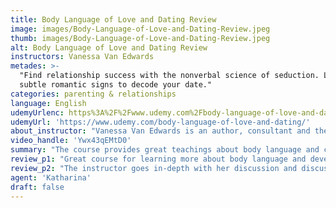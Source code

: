 ```yaml
---
title: Body Language of Love and Dating Review
image: images/Body-Language-of-Love-and-Dating-Review.jpeg
thumb: images/Body-Language-of-Love-and-Dating-Review.jpeg
alt: Body Language of Love and Dating Review
instructors: Vanessa Van Edwards
metades: >-
  "Find relationship success with the nonverbal science of seduction. Learn the
  subtle romantic signs to decode your date."
categories: parenting & relationships
language: English
udemyUrlenc: https%3A%2F%2Fwww.udemy.com%2Fbody-language-of-love-and-dating%2F
udemyUrl: 'https://www.udemy.com/body-language-of-love-and-dating/'
about_instructor: "Vanessa Van Edwards is an author, consultant and the lead behavioral investigator at the Science of the People. She is also currently a columnist at the Huffington Post. She is a sought-after consultant and has worked for notable companies. Her courses help its students to learn more about people in order to become more successful in their life and business"
video_handle: 'Ywx43qEMtD0'
summary: "The course provides great teachings about body language and communication. It helps develop its students' social skills as well as their approach in life."
review_p1: "Great course for learning more about body language and develop skills in distinguishing them. It helps its students to understand other people in a better way. This helps develops the communication and social skills of its students. The content was well-organized with lots of helpful examples for its students. It is researched well, accompanied by statistics, and was delivered to its students perfectly. The approach was science-based and also gives real-life examples. It is an enlightening course to take as it gives a breakdown of how to see the signs of body language for love. There are a lot of things in this course that is helpful for both sexes to know how to approach each other in different ways."
review_p2: "The instructor goes in-depth with her discussion and discusses everything in clear details. She is very enthusiastic and can teach the lessons in a simple manner. All the information that was given were practical and also helps the student to grow as a better person.  The lesson materials for the students were of high quality and a lot of research was put into them. This course is not just for people who are interested in dating but also for people who want to improve their communication skills. "
agent: 'Katharina'
draft: false
---
```


